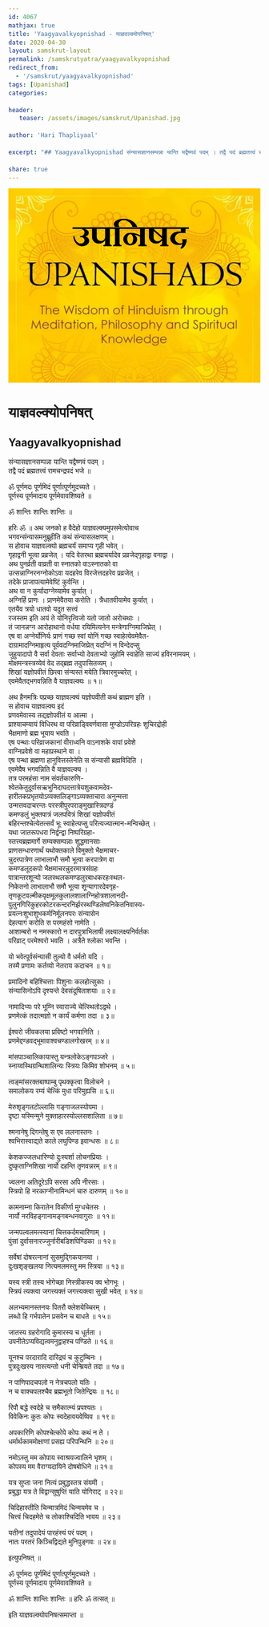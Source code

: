 ```yaml
---
id: 4067    
mathjax: true    
title: 'Yaagyavalkyopnishad - याज्ञवल्क्योपनिषत्'    
date: 2020-04-30    
layout: samskrut-layout 
permalink: /samskrutyatra/yaagyavalkyopnishad
redirect_from: 
  - '/samskrut/yaagyavalkyopnishad'
tags: [Upanishad]    
categories:    
    
header:    
   teaser: /assets/images/samskrut/Upanishad.jpg    
    
author: 'Hari Thapliyaal'    
    
excerpt: "## Yaagyavalkyopnishad संन्यासज्ञानसम्पन्ना यान्ति यद्वैष्णवं पदम् । तद्वै पदं ब्रह्मतत्त्वं रामचन्द्रपदं भजे ॥ ॐ पूर्णमदः पूर्णमिदं पूर्णात्पूर्णमुदच्यते । पूर्णस्य पूर्णमादाय पूर्णमेवावशिष्यते ॥ ॐ शान्तिः शान्तिः शान्तिः ॥ हरिः ॐ ॥ अथ जनको ह वैदेहो याज्ञवल्क्यमुपसमेत्योवाच भगवन्संन्यासमनुब्रूहीति कथं संन्यासलक्षणम् । स"
    
share: true    
---
```

![](/assets/images/samskrut/Upanishad.jpg)    
    
# याज्ञवल्क्योपनिषत्    
## Yaagyavalkyopnishad    
    
संन्यासज्ञानसम्पन्ना यान्ति यद्वैष्णवं पदम् ।    
तद्वै पदं ब्रह्मतत्त्वं रामचन्द्रपदं भजे ॥    
    
ॐ पूर्णमदः पूर्णमिदं पूर्णात्पूर्णमुदच्यते ।    
पूर्णस्य पूर्णमादाय पूर्णमेवावशिष्यते ॥    
    
ॐ शान्तिः शान्तिः शान्तिः ॥    
    
हरिः ॐ ॥ अथ जनको ह वैदेहो याज्ञवल्क्यमुपसमेत्योवाच    
भगवन्संन्यासमनुब्रूहीति कथं संन्यासलक्षणम् ।    
स होवाच याज्ञवल्क्यो ब्रह्मचर्यं समाप्य गृही भवेत् ।    
गृहाद्वनी भूत्वा प्रव्रजेत् । यदि वेतरथा ब्रह्मचर्यादेव प्रव्रजेद्गृहाद्वा वनाद्वा ।    
अथ पुनर्व्रती वाव्रती वा स्नातको वाऽस्नातको वा    
उत्सन्नाग्निरनग्नोकोऽवा यदहरेव विरजेत्तदहरेव प्रव्रजेत् ।    
तदेके प्राजापत्यामेवेष्टिं कुर्वन्ति ।    
अथ वा न कुर्यादाग्नेय्यामेव कुर्यात् ।    
अग्निर्हि प्राणः । प्राणमेवैतया करोति । त्रैधातवीयामेव कुर्यात् ।    
एतयैव त्रयो धातवो यदुत सत्त्वं    
रजस्तम इति अयं ते योनिरृत्विजो यतो जातो अरोचथाः ।    
तं जानन्नग्न आरोहाथानो वर्धया रयिमित्यनेन मन्त्रेणाग्निमाजिघ्रेत् ।    
एष वा अग्नेर्योनिर्यः प्राणं गच्छ स्वां योनिं गच्छ स्वाहेत्येवमेवैत-    
दाग्रामादग्निमाहृत्य पूर्ववदग्निमाजिघ्रेत् यदग्निं न विन्देदप्सु    
जुहुयादापो वै सर्वा देवताः सर्वाभ्यो देवताभ्यो जुहोमि स्वाहेति साज्यं हविरनामयम् ।    
मोक्षमन्त्रस्त्रय्येवं वेद तद्ब्रह्म तदुपासितव्यम् ।    
शिखां यज्ञोपवीतं छित्त्वा संन्यस्तं मयेति त्रिवारमुच्चरेत् ।    
एवमेवैतद्भगवन्निति वै याज्ञवल्क्यः ॥ १॥    
    
अथ हैनमत्रिः पप्रच्छ याज्ञवल्क्यं यज्ञोपवीती कथं ब्राह्मण इति ।    
स होवाच याज्ञवल्क्य इदं    
प्रणवमेवास्य तद्यज्ञोपवीतं य आत्मा ।    
प्राश्याचम्यायं विधिरथ वा परिव्राड्विवर्णवासा मुण्डोऽपरिग्रहः शुचिरद्रोही    
भैक्षमाणो ब्रह्म भूयाय भवति ।    
एष पन्थाः परिव्राजकानां वीराध्वनि वाऽनाशके वापां प्रवेशे    
वाग्निप्रवेशे वा महाप्रस्थाने वा ।    
एष पन्था ब्रह्मणा हानुवित्तस्तेनेति स संन्यासी ब्रह्मविदिति ।    
एवमेवैष भगवन्निति वै याज्ञवल्क्य ।    
तत्र परमहंसा नाम संवर्तकारुणि-    
श्वेतकेतुदूर्वासऋभुनिदाघदत्तात्रेयशुकवामदेव-    
हारीतकप्रभृतयोऽव्यक्तलिङ्गाऽव्यक्ताचारा अनुन्मत्ता    
उन्मत्तवदाचरन्तः परस्त्रीपुरपराङ्मुखास्त्रिदण्डं    
कमण्डलुं भुक्तपात्रं जलपवित्रं शिखां यज्ञोपवीतं    
बहिरन्तश्चेत्येतत्सर्वं भूः स्वाहेत्यप्सु परित्यज्यात्मान-मन्विच्छेत् ।    
यथा जातरूपधरा निर्द्वन्द्वा निष्परिग्रहा-    
स्तत्त्वब्रह्ममार्गे सम्यक्सम्पन्नाः शुद्धमानसाः    
प्राणसन्धारणार्थं यथोक्तकाले विमुक्तो भैक्षमाचर-    
न्नुदरपात्रेण लाभालाभौ समौ भूत्वा करपात्रेण वा    
कमण्डलूदकपो भैक्षमाचरन्नुदरमात्रसंग्रहः    
पात्रान्तरशून्यो जलस्थलकमण्डलुरबाधकरहःस्थल-    
निकेतनो लाभालाभौ समौ भूत्वा शून्यागारदेवगृह-    
तृणकूटवल्मीकवृक्षमूलकुलालशालाग्निहोत्रशालानदी-    
पुलुनगिरिकुहरकोटरकन्दरनिर्झरस्थण्डिलेष्वनिकेतनिवास्य-    
प्रयत्नःशुभाशुभकर्मनिर्मूलनपरः संन्यासेन    
देहत्यागं करोति स परमहंसो नामेति ।    
आशाम्बरो न नमस्कारो न दारपुत्राभिलाषी लक्ष्यालक्ष्यनिर्वर्तकः    
परिव्राट् परमेश्वरो भवति । अत्रैते श्लोका भवन्ति ।    
    
यो भवेत्पूर्वसंन्यासी तुल्यो वै धर्मतो यदि ।    
तस्मै प्रणामः कर्तव्यो नेतराय कदाचन ॥ १॥    
    
प्रमादिनो बहिश्चित्ताः पिशुनाः कलहोत्सुकाः ।    
संन्यासिनोऽपि दृश्यन्ते देवसंदूषिताशयाः ॥ २॥    
    
नामादिभ्यः परे भूम्नि स्वाराज्ये चेत्स्थितोऽद्वथे ।    
प्रणमेत्कं तदात्मज्ञो न कार्यं कर्मणा तदा ॥ ३॥    
    
ईश्वरो जीवकलया प्रविष्टो भगवानिति ।    
प्रणमेद्दण्डवद्भूमावाश्वचण्डालगोखरम् ॥ ४॥    
    
मांसपाञ्चालिकायास्तु यन्त्रलोकेऽङ्गपञ्जरे ।    
स्नाय्वस्थिग्रन्थिशालिन्यः स्त्रियः किमिव शोभनम् ॥ ५॥    
    
त्वङ्मांसरक्तबाष्पाम्बु पृथक्कृत्वा विलोचने ।    
समालोकय रम्यं चेत्किं मुधा परिमुह्यसि ॥ ६॥    
    
मेरुश‍ृङ्गतटोल्लासि गङ्गाजलस्योपमा ।    
दृष्टा यस्मिन्मुने मुक्ताहारस्योल्लसशालिता ॥ ७॥    
    
श्मनानेषु दिगन्तेषु स एव ललनास्तनः ।    
श्वभिरास्वाद्यते काले लघुपिण्ड इवान्धसः ॥ ८॥    
    
केशकज्जलधारिण्यो दुःस्पर्शा लोचनप्रियाः ।    
दुष्कृताग्निशिखा नार्यो दहन्ति तृणवन्नरम् ॥ ९॥    
    
ज्वलना अतिदूरेऽपि सरसा अपि नीरसाः ।    
स्त्रियो हि नरकाग्नीनामिन्धनं चारु दारुणम् ॥ १०॥    
    
कामनाम्ना किरातेन विकीर्णा मुग्धचेतसः ।    
नार्यो नरविहङ्गानामङ्गबन्धनवागुराः ॥ ११॥    
    
जन्मपल्वलमत्स्यानां चित्तकर्दमचारिणाम् ।    
पुंसां दुर्वासनारज्जुर्नारीबडिशपिण्डिका ॥ १२॥    
    
सर्वेषां दोषरत्नानां सुसमुद्गिकयानया ।    
दुःखश‍ृङ्खलया नित्यमलमस्तु मम स्त्रिया ॥ १३॥    
    
यस्य स्त्री तस्य भोगेच्छा निस्त्रीकस्य क्व भोगभूः ।    
स्त्रियं त्यक्त्वा जगत्त्यक्तं जगत्त्यक्त्वा सुखी भवेत् ॥ १४॥    
    
अलभ्यमानस्तनयः पितरौ क्लेशयेच्चिरम् ।    
लब्धो हि गर्भपातेन प्रसवेन च बाधते ॥ १५॥    
    
जातस्य ग्रहरोगादि कुमारस्य च धूर्तता ।    
उपनीतेऽप्यविद्यत्वमनुद्वाहश्च पण्डिते ॥ १६॥    
    
यूनश्च परदारादि दारिद्र्यं च कुटुम्बिनः ।    
पुत्रदुःखस्य नास्त्यन्तो धनी चेन्म्रियते तदा ॥ १७॥    
    
न पाणिपादचपलो न नेत्रचपलो यतिः ।    
न च वाक्चपलश्चैव ब्रह्मभूतो जितेन्द्रियः ॥ १८॥    
    
रिपौ बद्धे स्वदेहे च समैकात्म्यं प्रपश्यतः ।    
विवेकिनः कुतः कोपः स्वदेहावयवेष्विव ॥ १९॥    
    
अपकारिणि कोपश्चेत्कोपे कोपः कथं न ते ।    
धर्मार्थकाममोक्षाणां प्रसह्य परिपन्थिनि ॥ २०॥    
    
नमोऽस्तु मम कोपाय स्वाश्रयज्वालिने भृशम् ।    
कोपस्य मम वैराग्यदायिने दोषबोधिने ॥ २१॥    
    
यत्र सुप्ता जना नित्यं प्रबुद्धस्तत्र संयमी ।    
प्रबुद्धा यत्र ते विद्वान्सुषुप्तिं याति योगिराट् ॥ २२॥    
    
चिदिहास्तीति चिन्मात्रमिदं चिन्मयमेव च ।    
चित्त्वं चिदहमेते च लोकाश्चिदिति भावय ॥ २३॥    
    
यतीनां तदुपादेयं पारहंस्यं परं पदम् ।    
नातः परतरं किञ्चिद्विद्यते मुनिपुङ्गवः ॥ २४॥    
    
इत्युपनिषत् ॥    
    
ॐ पूर्णमदः पूर्णमिदं पूर्णात्पूर्णमुदच्यते ।    
पूर्णस्य पूर्णमादाय पूर्णमेवावशिष्यते ॥    
    
ॐ शान्तिः शान्तिः शान्तिः ॥ हरिः ॐ तत्सत् ॥    
    
इति याज्ञवल्क्योपनिषत्समाप्ता ॥    
    
